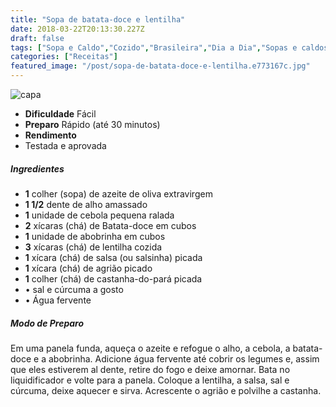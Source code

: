 ```yaml
---
title: "Sopa de batata-doce e lentilha"
date: 2018-03-22T20:13:30.227Z
draft: false
tags: ["Sopa e Caldo","Cozido","Brasileira","Dia a Dia","Sopas e caldos"]
categories: ["Receitas"]
featured_image: "/post/sopa-de-batata-doce-e-lentilha.e773167c.jpg"
---
```


![capa](/post/sopa-de-batata-doce-e-lentilha.e773167c.jpg)

*   **Dificuldade** Fácil
*   **Preparo** Rápido (até 30 minutos)
*   **Rendimento**
*   Testada e aprovada
    

##### Ingredientes

*   **1** colher (sopa) de azeite de oliva extravirgem
*   **1 1/2** dente de alho amassado
*   **1** unidade de cebola pequena ralada
*   **2** xícaras (chá) de Batata-doce em cubos
*   **1** unidade de abobrinha em cubos
*   **3** xícaras (chá) de lentilha cozida
*   **1** xícara (chá) de salsa (ou salsinha) picada
*   **1** xícara (chá) de agrião picado
*   **1** colher (chá) de castanha-do-pará picada
*   • sal e cúrcuma a gosto
*   • Água fervente

##### Modo de Preparo

Em uma panela funda, aqueça o azeite e refogue o alho, a cebola, a batata-doce e a abobrinha. Adicione água fervente até cobrir os legumes e, assim que eles estiverem al dente, retire do fogo e deixe amornar. Bata no liquidificador e volte para a panela. Coloque a lentilha, a salsa, sal e cúrcuma, deixe aquecer e sirva. Acrescente o agrião e polvilhe a castanha.
